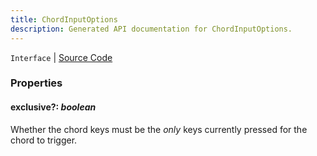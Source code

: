 ```yaml
---
title: ChordInputOptions
description: Generated API documentation for ChordInputOptions.
---
```


`Interface` | [Source Code](https://github.com/mrCamelCode/jtjs-react/blob/0e141e63e22c212c71ce52ba40f0472cc9028516/lib/hooks/user-input.hooks.ts#L62)

### Properties

#### exclusive?: _boolean_

Whether the chord keys must be the _only_ keys currently pressed for the chord
to trigger.